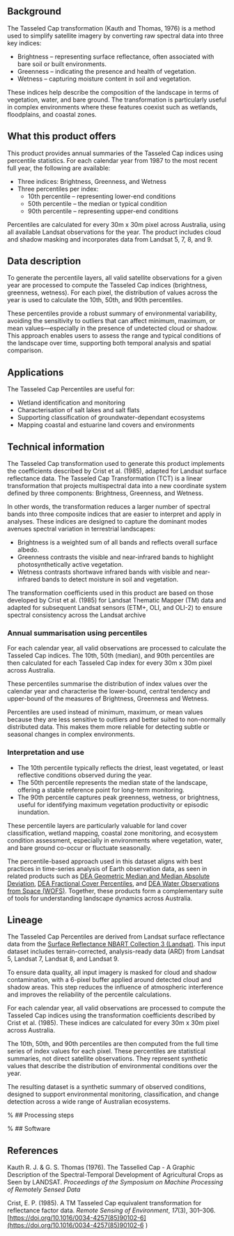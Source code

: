 ## Background

The Tasseled Cap transformation (Kauth and Thomas, 1976) is a method used to simplify satellite imagery by converting raw spectral data into three key indices:

- Brightness – representing surface reflectance, often associated with bare soil or built environments.
- Greenness – indicating the presence and health of vegetation.
- Wetness – capturing moisture content in soil and vegetation.

These indices help describe the composition of the landscape in terms of vegetation, water, and bare ground. The transformation is particularly useful in complex environments where these features coexist such as wetlands, floodplains, and coastal zones.

## What this product offers

This product provides annual summaries of the Tasseled Cap indices using percentile statistics. For each calendar year from 1987 to the most recent full year, the following are available:

- Three indices: Brightness, Greenness, and Wetness
- Three percentiles per index:
    - 10th percentile – representing lower-end conditions
    - 50th percentile – the median or typical condition
    - 90th percentile – representing upper-end conditions

Percentiles are calculated for every 30m x 30m pixel across Australia, using all available Landsat observations for the year. The product includes cloud and shadow masking and incorporates data from Landsat 5, 7, 8, and 9.


## Data description

To generate the percentile layers, all valid satellite observations for a given year are processed to compute the Tasseled Cap indices (brightness, greenness, wetness). For each pixel, the distribution of values across the year is used to calculate the 10th, 50th, and 90th percentiles. 

These percentiles provide a robust summary of environmental variability, avoiding the sensitivity to outliers that can affect minimum, maximum, or mean values—especially in the presence of undetected cloud or shadow. This approach enables users to assess the range and typical conditions of the landscape over time, supporting both temporal analysis and spatial comparison.


## Applications

The Tasseled Cap Percentiles are useful for:

- Wetland identification and monitoring
- Characterisation of salt lakes and salt flats
- Supporting classification of groundwater-dependant ecosystems
- Mapping coastal and estuarine land covers and environments


## Technical information

The Tasseled Cap transformation used to generate this product implements the coefficients described by Crist et al. (1985), adapted for Landsat surface reflectance data. The Tasseled Cap Transformation (TCT) is a linear transformation that projects multispectral data into a new coordinate system defined by three components: Brightness, Greenness, and Wetness. 

In other words, the transformation reduces a larger number of spectral bands into three composite indices that are easier to interpret and apply in analyses. These indices are designed to capture the dominant modes avenues spectral variation in terrestrial landscapes:

- Brightness is a weighted sum of all bands and reflects overall surface albedo.
- Greenness contrasts the visible and near-infrared bands to highlight photosynthetically active vegetation.
- Wetness contrasts shortwave infrared bands with visible and near-infrared bands to detect moisture in soil and vegetation.


The transformation coefficients used in this product are based on those developed by Crist et al. (1985) for Landsat Thematic Mapper (TM) data and adapted for subsequent Landsat sensors (ETM+, OLI, and OLI-2) to ensure spectral consistency across the Landsat archive

### Annual summarisation using percentiles

For each calendar year, all valid observations are processed to calculate the Tasseled Cap indices. The 10th, 50th (median), and 90th percentiles are then calculated for each Tasseled Cap index for every 30m x 30m pixel across Australia. 

These percentiles summarise the distribution of index values over the calendar year and characterise the lower-bound, central tendency and upper-bound of the measures of Brightness, Greenness and Wetness.

Percentiles are used instead of minimum, maximum, or mean values because they are less sensitive to outliers and better suited to non-normally distributed data. This makes them more reliable for detecting subtle or seasonal changes in complex environments.


### Interpretation and use

- The 10th percentile typically reflects the driest, least vegetated, or least reflective conditions observed during the year.
- The 50th percentile represents the median state of the landscape, offering a stable reference point for long-term monitoring.
- The 90th percentile captures peak greenness, wetness, or brightness, useful for identifying maximum vegetation productivity or episodic inundation.

These percentile layers are particularly valuable for land cover classification, wetland mapping, coastal zone monitoring, and ecosystem condition assessment, especially in environments where vegetation, water, and bare ground co-occur or fluctuate seasonally.

The percentile-based approach used in this dataset aligns with best practices in time-series analysis of Earth observation data, as seen in related products such as [DEA Geometric Median and Median Absolute Deviation](https://knowledge.dea.ga.gov.au/data/product/dea-geometric-median-and-median-absolute-deviation-landsat/), [DEA Fractional Cover Percentiles](https://knowledge.dea.ga.gov.au/data/product/dea-fractional-cover-percentiles-landsat/), and [DEA Water Observations from Space (WOFS)](https://knowledge.dea.ga.gov.au/data/product/dea-water-observations-statistics-landsat/). Together, these products form a complementary suite of tools for understanding landscape dynamics across Australia.

## Lineage

The Tasseled Cap Percentiles are derived from Landsat surface reflectance data from the [Surface Reflectance NBART Collection 3 (Landsat)](https://knowledge.dea.ga.gov.au/data/category/dea-surface-reflectance/). This input dataset includes terrain-corrected, analysis-ready data (ARD) from Landsat 5, Landsat 7, Landsat 8, and Landsat 9.

To ensure data quality, all input imagery is masked for cloud and shadow contamination, with a 6-pixel buffer applied around detected cloud and shadow areas. This step reduces the influence of atmospheric interference and improves the reliability of the percentile calculations.

For each calendar year, all valid observations are processed to compute the Tasseled Cap indices using the transformation coefficients described by Crist et al. (1985). These indices are calculated for every 30m x 30m pixel across Australia.

The 10th, 50th, and 90th percentiles are then computed from the full time series of index values for each pixel. These percentiles are statistical summaries, not direct satellite observations. They represent synthetic values that describe the distribution of environmental conditions over the year.

The resulting dataset is a synthetic summary of observed conditions, designed to support environmental monitoring, classification, and change detection across a wide range of Australian ecosystems.


% ## Processing steps

% ## Software

## References

Kauth R. J. & G. S. Thomas (1976). The Tasselled Cap - A Graphic Description of the Spectral-Temporal Development of Agricultural Crops as Seen by LANDSAT. *Proceedings of the Symposium on Machine Processing of Remotely Sensed Data*


Crist, E. P. (1985). A TM Tasseled Cap equivalent transformation for reflectance factor data. *Remote Sensing of Environment*, *17*(3), 301–306. [https://doi.org/10.1016/0034-4257(85)90102-6](https://doi.org/10.1016/0034-4257(85)90102-6 )

